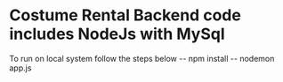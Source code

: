 # Costume Rental Backend code includes NodeJs with MySql
To run on local system follow the steps below
-- npm install
-- nodemon app.js
